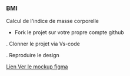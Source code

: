 ### BMI

Calcul de l'indice de masse corporelle

- Fork le projet sur votre propre compte github

. Clonner le projet via Vs-code

. Reproduire le design

[Lien Ver le mockup figma](https://www.figma.com/file/ICN3oLK4qJGzSOOYNyumpO/Untitled?node-id=0%3A3)
